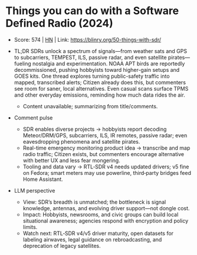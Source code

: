 # Things you can do with a Software Defined Radio (2024)

- Score: 574 | [HN](https://news.ycombinator.com/item?id=45262835) | Link: https://blinry.org/50-things-with-sdr/

- TL;DR
SDRs unlock a spectrum of signals—from weather sats and GPS to subcarriers, TEMPEST, ILS, passive radar, and even satellite pirates—fueling nostalgia and experimentation. NOAA APT birds are reportedly decommissioned, pushing hobbyists toward higher-gain setups and GOES kits. One thread explores turning public-safety traffic into mapped, transcribed alerts; Citizen already does this, but commenters see room for saner, local alternatives. Even casual scans surface TPMS and other everyday emissions, reminding how much data rides the air.
    - Content unavailable; summarizing from title/comments.

- Comment pulse
    - SDR enables diverse projects → hobbyists report decoding Meteor/DRM/GPS, subcarriers, ILS, IR remotes, passive radar; even eavesdropping phenomena and satellite pirates.
    - Real-time emergency monitoring product idea → transcribe and map radio traffic; Citizen exists, but commenters encourage alternative with better UX and less fear mongering.
    - Tooling and data vary → RTL‑SDR v4 needs updated drivers; v5 fine on Fedora; smart meters may use powerline, third‑party bridges feed Home Assistant.

- LLM perspective
    - View: SDR’s breadth is unmatched; the bottleneck is signal knowledge, antennas, and evolving driver support—not dongle cost.
    - Impact: Hobbyists, newsrooms, and civic groups can build local situational awareness; agencies respond with encryption and policy limits.
    - Watch next: RTL‑SDR v4/v5 driver maturity, open datasets for labeling airwaves, legal guidance on rebroadcasting, and deprecation of legacy satellites.
